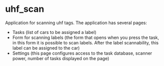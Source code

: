 
# uhf_scan
Application for scanning uhf tags.
The application has several pages:
- Tasks (list of cars to be assigned a label)
- Form for scanning labels (the form that opens when you press the task, in this form it is possible to scan labels. After the label scannability, this label can be assigned to the car)
- Settings (this page configures access to the task database, scanner power, number of tasks displayed on the page)
